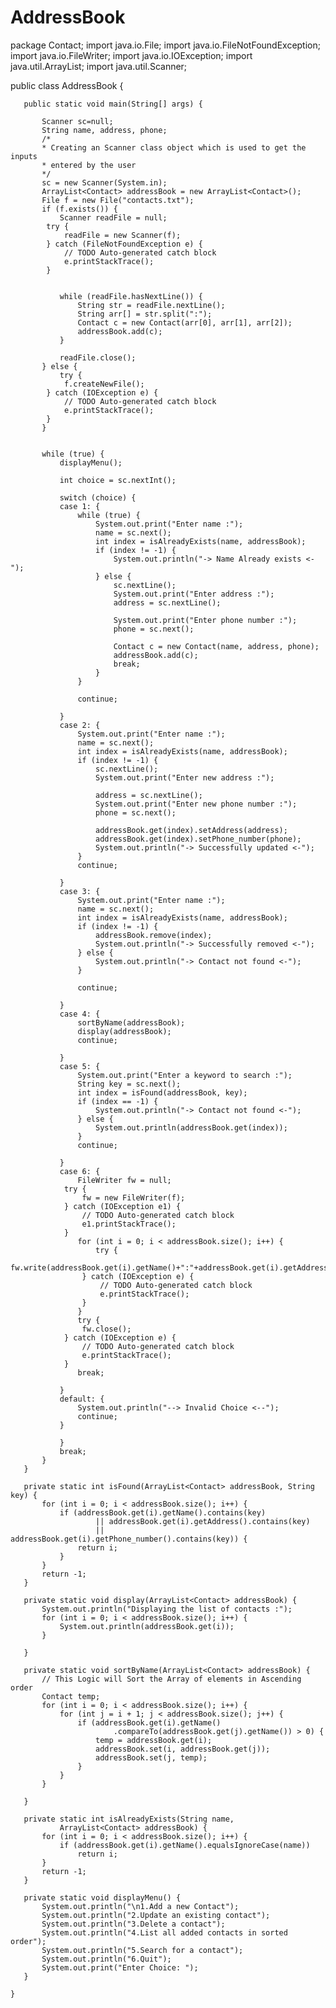 # AddressBook
package Contact;
import java.io.File;
import java.io.FileNotFoundException;
import java.io.FileWriter;
import java.io.IOException;
import java.util.ArrayList;
import java.util.Scanner;

public class AddressBook {

	   public static void main(String[] args) {
	  
	       Scanner sc=null;
	       String name, address, phone;
	       /*
	       * Creating an Scanner class object which is used to get the inputs
	       * entered by the user
	       */
	       sc = new Scanner(System.in);
	       ArrayList<Contact> addressBook = new ArrayList<Contact>();
	       File f = new File("contacts.txt");
	       if (f.exists()) {
	           Scanner readFile = null;
			try {
				readFile = new Scanner(f);
			} catch (FileNotFoundException e) {
				// TODO Auto-generated catch block
				e.printStackTrace();
			}
	          

	           while (readFile.hasNextLine()) {
	               String str = readFile.nextLine();
	               String arr[] = str.split(":");
	               Contact c = new Contact(arr[0], arr[1], arr[2]);
	               addressBook.add(c);
	           }
	          
	           readFile.close();
	       } else {
	           try {
				f.createNewFile();
			} catch (IOException e) {
				// TODO Auto-generated catch block
				e.printStackTrace();
			}
	       }

	      
	       while (true) {
	           displayMenu();
	          
	           int choice = sc.nextInt();
	          
	           switch (choice) {
	           case 1: {
	               while (true) {
	                   System.out.print("Enter name :");
	                   name = sc.next();
	                   int index = isAlreadyExists(name, addressBook);
	                   if (index != -1) {
	                       System.out.println("-> Name Already exists <-");
	                   } else {
	                       sc.nextLine();
	                       System.out.print("Enter address :");
	                       address = sc.nextLine();
	                      
	                       System.out.print("Enter phone number :");
	                       phone = sc.next();

	                       Contact c = new Contact(name, address, phone);
	                       addressBook.add(c);
	                       break;
	                   }
	               }

	               continue;

	           }
	           case 2: {
	               System.out.print("Enter name :");
	               name = sc.next();
	               int index = isAlreadyExists(name, addressBook);
	               if (index != -1) {
	                   sc.nextLine();
	                   System.out.print("Enter new address :");
	                  
	                   address = sc.nextLine();
	                   System.out.print("Enter new phone number :");
	                   phone = sc.next();

	                   addressBook.get(index).setAddress(address);
	                   addressBook.get(index).setPhone_number(phone);
	                   System.out.println("-> Successfully updated <-");
	               }
	               continue;

	           }
	           case 3: {
	               System.out.print("Enter name :");
	               name = sc.next();
	               int index = isAlreadyExists(name, addressBook);
	               if (index != -1) {
	                   addressBook.remove(index);
	                   System.out.println("-> Successfully removed <-");
	               } else {
	                   System.out.println("-> Contact not found <-");
	               }

	               continue;

	           }
	           case 4: {
	               sortByName(addressBook);
	               display(addressBook);
	               continue;

	           }
	           case 5: {
	               System.out.print("Enter a keyword to search :");
	               String key = sc.next();
	               int index = isFound(addressBook, key);
	               if (index == -1) {
	                   System.out.println("-> Contact not found <-");
	               } else {
	                   System.out.println(addressBook.get(index));
	               }
	               continue;

	           }
	           case 6: {
	               FileWriter fw = null;
				try {
					fw = new FileWriter(f);
				} catch (IOException e1) {
					// TODO Auto-generated catch block
					e1.printStackTrace();
				}
	               for (int i = 0; i < addressBook.size(); i++) {
	                   try {
						fw.write(addressBook.get(i).getName()+":"+addressBook.get(i).getAddress()+":"+addressBook.get(i).getPhone_number()+"\n");
					} catch (IOException e) {
						// TODO Auto-generated catch block
						e.printStackTrace();
					}
	               }
	               try {
					fw.close();
				} catch (IOException e) {
					// TODO Auto-generated catch block
					e.printStackTrace();
				}
	               break;

	           }
	           default: {
	               System.out.println("--> Invalid Choice <--");
	               continue;
	           }

	           }
	           break;
	       }
	   }

	   private static int isFound(ArrayList<Contact> addressBook, String key) {
	       for (int i = 0; i < addressBook.size(); i++) {
	           if (addressBook.get(i).getName().contains(key)
	                   || addressBook.get(i).getAddress().contains(key)
	                   || addressBook.get(i).getPhone_number().contains(key)) {
	               return i;
	           }
	       }
	       return -1;
	   }

	   private static void display(ArrayList<Contact> addressBook) {
	       System.out.println("Displaying the list of contacts :");
	       for (int i = 0; i < addressBook.size(); i++) {
	           System.out.println(addressBook.get(i));
	       }

	   }

	   private static void sortByName(ArrayList<Contact> addressBook) {
	       // This Logic will Sort the Array of elements in Ascending order
	       Contact temp;
	       for (int i = 0; i < addressBook.size(); i++) {
	           for (int j = i + 1; j < addressBook.size(); j++) {
	               if (addressBook.get(i).getName()
	                       .compareTo(addressBook.get(j).getName()) > 0) {
	                   temp = addressBook.get(i);
	                   addressBook.set(i, addressBook.get(j));
	                   addressBook.set(j, temp);
	               }
	           }
	       }

	   }

	   private static int isAlreadyExists(String name,
	           ArrayList<Contact> addressBook) {
	       for (int i = 0; i < addressBook.size(); i++) {
	           if (addressBook.get(i).getName().equalsIgnoreCase(name))
	               return i;
	       }
	       return -1;
	   }

	   private static void displayMenu() {
	       System.out.println("\n1.Add a new Contact");
	       System.out.println("2.Update an existing contact");
	       System.out.println("3.Delete a contact");
	       System.out.println("4.List all added contacts in sorted order");
	       System.out.println("5.Search for a contact");
	       System.out.println("6.Quit");
	       System.out.print("Enter Choice: ");
	   }

	}
